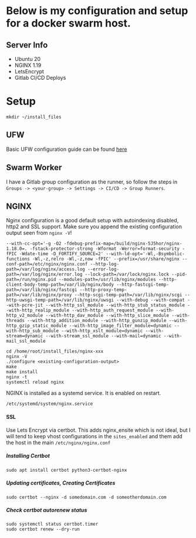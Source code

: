 # Below is my configuration and setup for a docker swarm host.


## Server Info

* Ubuntu 20
* NGINX 1.19
* LetsEncrypt
* Gitlab CI/CD Deploys




# Setup
```
mkdir ~/install_files

```
## UFW

Basic UFW configuration guide can be found [here](https://www.digitalocean.com/community/tutorials/how-to-set-up-a-firewall-with-ufw-on-ubuntu-20-04)

## Swarm Worker

I have a Gitlab group configuration as the runner, so follow the steps in `Groups -> <your-group> -> Settings -> CI/CD -> Group Runners`.

## NGINX

Nginx configuration is a good default setup with autoindexing disabled, http2 and SSL support. Make sure you append the existing configuration output seen from `nginx -V`!
```
--with-cc-opt='-g -O2 -fdebug-prefix-map=/build/nginx-5J5hor/nginx-1.18.0=. -fstack-protector-strong -Wformat -Werror=format-security -fPIC -Wdate-time -D_FORTIFY_SOURCE=2' --with-ld-opt='-Wl,-Bsymbolic-functions -Wl,-z,relro -Wl,-z,now -fPIC' --prefix=/usr/share/nginx --conf-path=/etc/nginx/nginx.conf --http-log-path=/var/log/nginx/access.log --error-log-path=/var/log/nginx/error.log --lock-path=/var/lock/nginx.lock --pid-path=/run/nginx.pid --modules-path=/usr/lib/nginx/modules --http-client-body-temp-path=/var/lib/nginx/body --http-fastcgi-temp-path=/var/lib/nginx/fastcgi --http-proxy-temp-path=/var/lib/nginx/proxy --http-scgi-temp-path=/var/lib/nginx/scgi --http-uwsgi-temp-path=/var/lib/nginx/uwsgi --with-debug --with-compat --with-pcre-jit --with-http_ssl_module --with-http_stub_status_module --with-http_realip_module --with-http_auth_request_module --with-http_v2_module --with-http_dav_module --with-http_slice_module --with-threads --with-http_addition_module --with-http_gunzip_module --with-http_gzip_static_module --with-http_image_filter_module=dynamic --with-http_sub_module --with-http_xslt_module=dynamic --with-stream=dynamic --with-stream_ssl_module --with-mail=dynamic --with-mail_ssl_module
```
```
cd /home/root/install_files/nginx-xxx
nginx -V
./configure <existing-configuration-output>
make
make install
nginx -t
systemctl reload nginx
```

NGINX is installed as a systemd service. It is enabled on restart.

```
/etc/systemd/system/nginx.service
```

#### SSL

Use Lets Encrypt via certbot. This adds nginx_ensite which is not ideal, but I will tend to keep vhost configurations in the `sites_enabled` and them add the host in the  main `/etc/nginx/nginx.conf`

##### Installing Certbot

```
sudo apt install certbot python3-certbot-nginx
```

##### Updating certificates, Creating Certificates

```
sudo certbot --nginx -d somedomain.com -d someotherdomain.com
```


##### Check certbot autorenew status

```
sudo systemctl status certbot.timer
sudo certbot renew --dry-run
```

